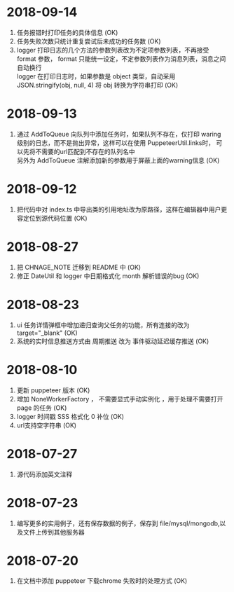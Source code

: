 # 2018-09-14
1. 任务报错时打印任务的具体信息 (OK)  
2. 任务失败次数只统计重复尝试后未成功的任务数 (OK)  
3. logger 打印日志的几个方法的参数列表改为不定项参数列表，不再接受 format 参数， format 只能统一设定，不定参数列表作为消息列表，消息之间自动换行  
    logger 在打印日志时，如果参数是 object 类型，自动采用 JSON.stringify(obj, null, 4) 将 obj 转换为字符串打印 (OK)  
    
# 2018-09-13
1. 通过 AddToQueue 向队列中添加任务时，如果队列不存在，仅打印 waring 级别的日志，而不是抛出异常，这样可以在使用 PuppeteerUtil.links时，
    可以先将不需要的url匹配到不存在的队列名中  
    另外为 AddToQueue 注解添加新的参数用于屏蔽上面的warning信息 (OK)  

# 2018-09-12
1. 把代码中对 index.ts 中导出类的引用地址改为原路径，这样在编辑器中用户更容定位到源代码位置 (OK)

# 2018-08-27
1. 把 CHNAGE_NOTE 迁移到 README 中 (OK)
2. 修正 DateUtil 和 logger 中日期格式化 month 解析错误的bug (OK)

# 2018-08-23
1. ui 任务详情弹框中增加递归查询父任务的功能，所有连接的改为 target="_blank" (OK)
2. 系统的实时信息推送方式由 周期推送 改为 事件驱动延迟缓存推送 (OK)

# 2018-08-10
1. 更新 puppeteer 版本 (OK)
2. 增加 NoneWorkerFactory ， 不需要显式手动实例化 ，用于处理不需要打开 page 的任务 (OK)
3. logger 时间戳 SSS 格式化 0 补位 (OK)
4. url支持空字符串 (OK)

# 2018-07-27
1. 源代码添加英文注释

# 2018-07-23
1. 编写更多的实用例子，还有保存数据的例子，保存到 file/mysql/mongodb,以及文件上传到其他服务器  

# 2018-07-20
1. 在文档中添加 puppeteer 下载chrome 失败时的处理方式 (OK)    


